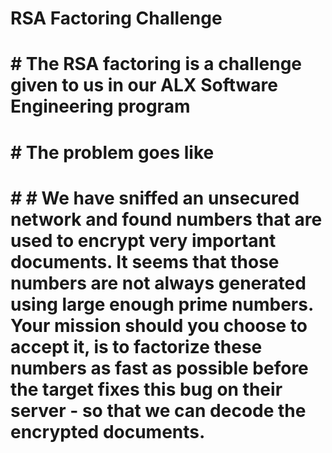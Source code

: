 # RSA Factoring Challenge

# # The RSA factoring is a challenge given to us in our ALX Software Engineering program

# # The problem goes like

# # # We have sniffed an unsecured network and found numbers that are used to encrypt very important documents. It seems that those numbers are not always generated using large enough prime numbers. Your mission should you choose to accept it, is to factorize these numbers as fast as possible before the target fixes this bug on their server - so that we can decode the encrypted documents. 
